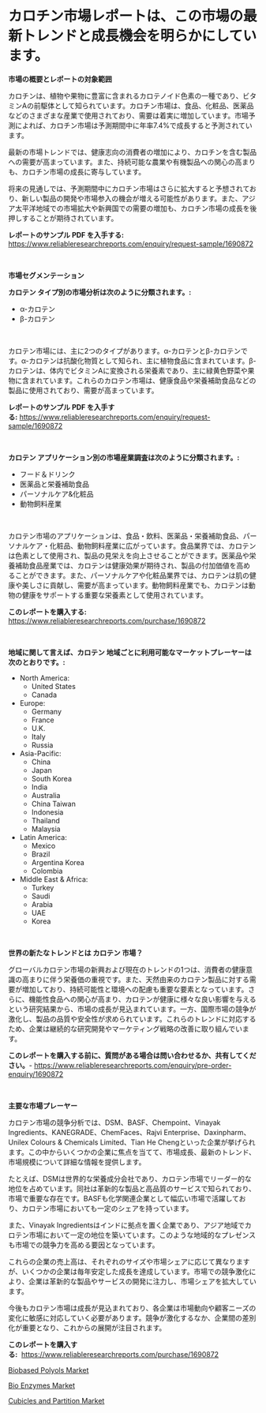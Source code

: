 <p><h1>カロチン市場レポートは、この市場の最新トレンドと成長機会を明らかにしています。</h1></p><p><strong>市場の概要とレポートの対象範囲</strong></p>
<p><p>カロチンは、植物や果物に豊富に含まれるカロテノイド色素の一種であり、ビタミンAの前駆体として知られています。カロチン市場は、食品、化粧品、医薬品などのさまざまな産業で使用されており、需要は着実に増加しています。市場予測によれば、カロチン市場は予測期間中に年率7.4%で成長すると予測されています。</p><p>最新の市場トレンドでは、健康志向の消費者の増加により、カロチンを含む製品への需要が高まっています。また、持続可能な農業や有機製品への関心の高まりも、カロチン市場の成長に寄与しています。</p><p>将来の見通しでは、予測期間中にカロチン市場はさらに拡大すると予想されており、新しい製品の開発や市場参入の機会が増える可能性があります。また、アジア太平洋地域での市場拡大や新興国での需要の増加も、カロチン市場の成長を後押しすることが期待されています。</p></p>
<p><strong>レポートのサンプル PDF を入手する:</strong> <a href="https://www.reliableresearchreports.com/enquiry/request-sample/1690872">https://www.reliableresearchreports.com/enquiry/request-sample/1690872</a></p>
<p>&nbsp;</p>
<p><strong>市場セグメンテーション</strong></p>
<p><strong>カロテン タイプ別の市場分析は次のように分類されます。:</strong></p>
<p><ul><li>α-カロテン</li><li>β-カロテン</li></ul></p>
<p>&nbsp;</p>
<p><p>カロテン市場には、主に2つのタイプがあります。α-カロテンとβ-カロテンです。α-カロテンは抗酸化物質として知られ、主に植物食品に含まれています。β-カロテンは、体内でビタミンAに変換される栄養素であり、主に緑黄色野菜や果物に含まれています。これらのカロテン市場は、健康食品や栄養補助食品などの製品に使用されており、需要が高まっています。</p></p>
<p><strong>レポートのサンプル PDF を入手する:</strong>&nbsp;<a href="https://www.reliableresearchreports.com/enquiry/request-sample/1690872">https://www.reliableresearchreports.com/enquiry/request-sample/1690872</a></p>
<p>&nbsp;</p>
<p><strong> カロテン アプリケーション別の市場産業調査は次のように分類されます。:</strong></p>
<p><ul><li>フード＆ドリンク</li><li>医薬品と栄養補助食品</li><li>パーソナルケア&化粧品</li><li>動物飼料産業</li></ul></p>
<p>&nbsp;</p>
<p><p>カロテン市場のアプリケーションは、食品・飲料、医薬品・栄養補助食品、パーソナルケア・化粧品、動物飼料産業に広がっています。食品業界では、カロテンは色素として使用され、製品の見栄えを向上させることができます。医薬品や栄養補助食品産業では、カロテンは健康効果が期待され、製品の付加価値を高めることができます。また、パーソナルケアや化粧品業界では、カロテンは肌の健康や美しさに貢献し、需要が高まっています。動物飼料産業でも、カロテンは動物の健康をサポートする重要な栄養素として使用されています。</p></p>
<p><strong>このレポートを購入する:</strong>&nbsp; <a href="https://www.reliableresearchreports.com/purchase/1690872">https://www.reliableresearchreports.com/purchase/1690872</a></p>
<p>&nbsp;</p>
<p><strong>地域に関して言えば、カロテン 地域ごとに利用可能なマーケットプレーヤーは次のとおりです。:</strong></p>
<p><ul>
    <li>
        North America:
        <ul>
            <li>United States</li>
            <li>Canada</li>
        </ul>
    </li>
    <li>
        Europe:
        <ul>
            <li>Germany</li>
            <li>France</li>
            <li>U.K.</li>
            <li>Italy</li>
            <li>Russia</li>
        </ul>
    </li>
    <li>
        Asia-Pacific:
        <ul>
            <li>China</li>
            <li>Japan</li>
            <li>South Korea</li>
            <li>India</li>
            <li>Australia</li>
            <li>China Taiwan</li>
            <li>Indonesia</li>
            <li>Thailand</li>
            <li>Malaysia</li>
        </ul>
    </li>
    <li>
        Latin America:
        <ul>
            <li>Mexico</li>
            <li>Brazil</li>
            <li>Argentina Korea</li>
            <li>Colombia</li>
        </ul>
    </li>
    <li>
        Middle East & Africa:
        <ul>
            <li>Turkey</li>
            <li>Saudi</li>
            <li>Arabia</li>
            <li>UAE</li>
            <li>Korea</li>
        </ul>
    </li>
    </ul></p>
<p>&nbsp;</p>
<p><strong>世界の新たなトレンドとは カロテン 市場？</strong></p>
<p><p>グローバルカロテン市場の新興および現在のトレンドの1つは、消費者の健康意識の高まりに伴う栄養価の重視です。また、天然由来のカロテン製品に対する需要が増加しており、持続可能性と環境への配慮も重要な要素となっています。さらに、機能性食品への関心が高まり、カロテンが健康に様々な良い影響を与えるという研究結果から、市場の成長が見込まれています。一方、国際市場の競争が激化し、製品の品質や安全性が求められています。これらのトレンドに対応するため、企業は継続的な研究開発やマーケティング戦略の改善に取り組んでいます。</p></p>
<p><strong>このレポートを購入する前に、質問がある場合は問い合わせるか、共有してください。</strong>- <a href="https://www.reliableresearchreports.com/enquiry/pre-order-enquiry/1690872">https://www.reliableresearchreports.com/enquiry/pre-order-enquiry/1690872</a></p>
<p>&nbsp;</p>
<p><strong>主要な市場プレーヤー</strong></p>
<p><p>カロテン市場の競争分析では、DSM、BASF、Chempoint、Vinayak Ingredients、KANEGRADE、ChemFaces、Rajvi Enterprise、Daxinpharm、Unilex Colours & Chemicals Limited、Tian He Chengといった企業が挙げられます。この中からいくつかの企業に焦点を当てて、市場成長、最新のトレンド、市場規模について詳細な情報を提供します。</p><p>たとえば、DSMは世界的な栄養成分会社であり、カロテン市場でリーダー的な地位を占めています。同社は革新的な製品と高品質のサービスで知られており、市場で重要な存在です。BASFも化学関連企業として幅広い市場で活躍しており、カロテン市場においても一定のシェアを持っています。</p><p>また、Vinayak Ingredientsはインドに拠点を置く企業であり、アジア地域でカロテン市場において一定の地位を築いています。このような地域的なプレゼンスも市場での競争力を高める要因となっています。</p><p>これらの企業の売上高は、それぞれのサイズや市場シェアに応じて異なりますが、いくつかの企業は毎年安定した成長を達成しています。市場での競争激化により、企業は革新的な製品やサービスの開発に注力し、市場シェアを拡大しています。</p><p>今後もカロテン市場は成長が見込まれており、各企業は市場動向や顧客ニーズの変化に敏感に対応していく必要があります。競争が激化するなか、企業間の差別化が重要となり、これからの展開が注目されます。</p></p>
<p><strong>このレポートを購入する:</strong>&nbsp;&nbsp;<a href="https://www.reliableresearchreports.com/purchase/1690872">https://www.reliableresearchreports.com/purchase/1690872</a></p>
<p><p><a href="https://florentine-yuzu-f42.notion.site/Decoding-the-Biobased-Polyols-Market-A-Deep-Dive-into-the-Latest-Market-Trends-Market-Segmentation-246eda4d2f284213b21856cb757b445f">Biobased Polyols Market</a></p><p><a href="https://fuschia-pecorino-a6d.notion.site/Bio-Enzymes-Market-Size-and-Growth-Market-Segmentation-Regional-and-Country-Breakdowns-and-Market-c61e742dc724444cbbba85a130442192">Bio Enzymes Market</a></p><p><a href="https://github.com/Whitneyboyettebo9kiw7yr13/Market-Research-Report-List-1/blob/main/cubicles-and-partition-market.md">Cubicles and Partition Market</a></p></p>